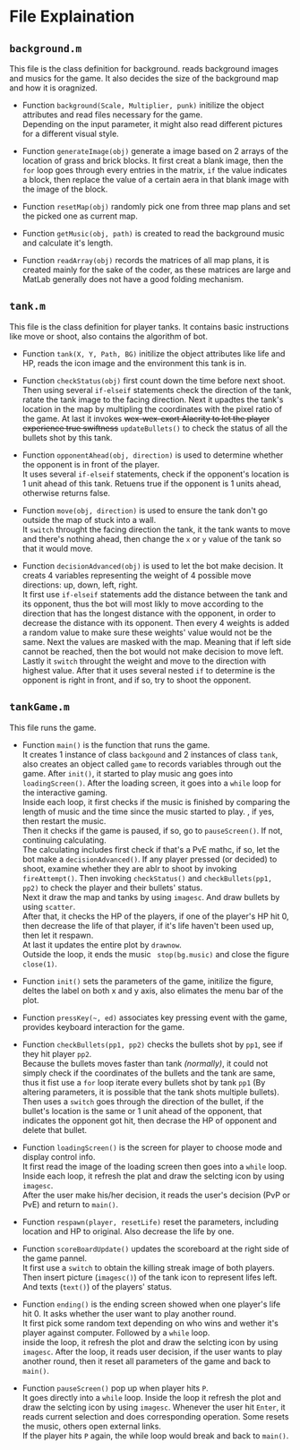 
# File Explaination #

## `background.m` ##
This file is the class definition for background. reads background images and musics for the game. It also decides the size of the background map and how it is oragnized. 

* Function `background(Scale, Multiplier, punk)` initilize the object attributes and read files necessary for the game.   
Depending on the input parameter, it might also read different pictures for a different visual style.

* Function `generateImage(obj)` generate a image based on 2 arrays of the location of grass and brick blocks. 
It first creat a blank image, then the `for` loop goes through every entries in the matrix, `if` the value indicates a block, 
then replace the value of a certain aera in that blank image with the image of the block. 

* Function `resetMap(obj)` randomly pick one from three map plans and set the picked one as current map.

* Function `getMusic(obj, path)` is created to read the background music and calculate it's length.

* Function `readArray(obj)` records the matrices of all map plans, it is created mainly for the sake of the coder, 
as these matrices are large and MatLab generally does not have a good folding mechanism.

## `tank.m` ##
This file is the class definition for player tanks. It contains basic instructions like move or shoot, also contains the algorithm of bot.

* Function `tank(X, Y, Path, BG)` initilize the object attributes like life and HP, reads the icon image and the environment this tank is in. 

* Function `checkStatus(obj)` first count down the time before next shoot.   
Then using several `if-elseif` statements check the direction of the tank, ratate the tank image to the facing direction. 
Next it upadtes the tank's location in the map by multipling the coordinates with the pixel ratio of the game. 
At last it invokes ~~wex-wex-exort Alacrity to let the player experience true swiftness~~ `updateBullets()` 
to check the status of all the bullets shot by this tank. 

* Function `opponentAhead(obj, direction)` is used to determine whether the opponent is in front of the player.   
It uses several `if-elseif` statements, check if the opponent's location is 1 unit ahead of this tank. 
Retuens true if the opponent is 1 units ahead, otherwise returns false. 

* Function `move(obj, direction)` is used to ensure the tank don't go outside the map of stuck into a wall.  
It `switch` throught the facing direction the tank, it the tank wants to move and there's nothing ahead, 
then change the `x` or `y` value of the tank so that it would move. 

* Function `decisionAdvanced(obj)` is used to let the bot make decision. 
It creats 4 variables representing the weight of 4 possible move directions: up, down, left, right.   
It first use `if-elseif` statements add the distance between the tank and its opponent, 
thus the bot will most likly to move according to the direction that has the longest distance with the opponent, 
in order to decrease the distance with its opponent. 
Then every 4 weights is added a random value to make sure these weights' value would not be the same. 
Next the values are masked with the map. Meaning that if left side cannot be reached, then the bot would not make decision to move left.  
Lastly it `switch` throught the weight and move to the direction with highest value. 
After that it uses several nested `if` to determine is the opponent is right in front, and if so, try to shoot the opponent. 

## `tankGame.m` ##
This file runs the game. 

* Function `main()` is the function that runs the game.   
It creates 1 instance of class `backgound` and 2 instances of class `tank`, 
also creates an object called `game` to records variables through out the game. 
After `init()`, it started to play music ang goes into `loadingScreen()`. 
After the loading screen, it goes into a `while` loop for the interactive gaming.  
Inside each loop, it first checks if the music is finished by comparing the length of music and the time since the music started to play. 
, if yes, then restart the music.  
Then it checks if the game is paused, if so, go to `pauseScreen()`. If not, continuing calculating.   
The calculating includes first check if that's a PvE mathc, if so, let the bot make a `decisionAdvanced()`. 
If any player pressed (or decided) to shoot, examine whether they are ablr to shoot by invoking `fireAttempt()`. 
Then invoking `checkStatus()` and `checkBullets(pp1, pp2)` to check the player and their bullets' status.  
Next it draw the map and tanks by using `imagesc`. And draw bullets by using `scatter`.   
After that, it checks the HP of the players, if one of the player's HP hit 0, then decrease the life of that player, 
if it's life haven't been used up, then let it respawn.   
At last it updates the entire plot by `drawnow`.   
Outside the loop, it ends the music ` stop(bg.music)` and close the figure `close(1)`.

* Function `init()` sets the parameters of the game, initilize the figure, deltes the label on both x and y axis, 
also elimates the menu bar of the plot. 

* Function `pressKey(~, ed)` associates key pressing event with the game, provides keyboard interaction for the game. 

* Function `checkBullets(pp1, pp2)` checks the bullets shot by `pp1`, see if they hit player `pp2`.  
Because the bullets moves faster than tank _(normally)_, 
it could not simply check if the coordinates of the bullets and the tank are same, 
thus it fist use a `for` loop iterate every bullets shot by tank `pp1` 
(By altering parameters, it is possible that the tank shots multiple bullets). 
Then uses a `switch` goes through the direction of the bullet, if the bullet's location is the same 
or 1 unit ahead of the opponent, that indicates the opponent got hit, then decrase the HP of opponent and delete that bullet. 

* Function `loadingScreen()` is the screen for player to choose mode and display control info.  
It first read the image of the loading screen then goes into a `while` loop. 
Inside each loop, it refresh the plat and draw the selcting icon by using `imagesc`.  
After the user make his/her decision, it reads the user's decision (PvP or PvE) and return to `main()`.

* Function `respawn(player, resetLife)` reset the parameters, including location and HP to original. Also decrease the life by one. 

* Function `scoreBoardUpdate()` updates the scoreboard at the right side of the game pannel.   
It first use a `switch` to obtain the killing streak image of both players. 
Then insert picture (`imagesc()`) of the tank icon to represent lifes left. And texts (`text()`) of the players' status. 

* Function `ending()` is the ending screen showed when one player's life hit 0. It asks whether the user want to play another round.    
It first pick some random text depending on who wins and wether it's player against computer. Followed by a `while` loop.   
inside the loop, it refresh the plot and draw the selcting icon by using `imagesc`.
After the loop, it reads user decision, if the user wants to play another round, then it reset all parameters of the game and back to `main()`.

* Function `pauseScreen()` pop up when player hits `P`.   
It goes directly into a `while` loop. Inside the loop it refresh the plot and draw the selcting icon by using `imagesc`. 
Whenever the user hit `Enter`, it reads current selection and does corresponding operation. 
Some resets the music, others open external links.   
If the player hits `P` again, the while loop would break and back to `main()`.


